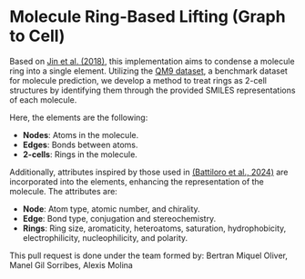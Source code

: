 # Molecule Ring-Based Lifting (Graph to Cell)

Based on [Jin et al. (2018)](https://arxiv.org/abs/1802.04364), this implementation aims to condense a molecule ring into a single element. Utilizing the [QM9 dataset](https://paperswithcode.com/dataset/qm9), a benchmark dataset for molecule prediction, we develop a method to treat rings as 2-cell structures by identifying them through the provided SMILES representations of each molecule.

Here, the elements are the following:
- **Nodes**: Atoms in the molecule.
- **Edges**: Bonds between atoms.
- **2-cells**: Rings in the molecule.

Additionally, attributes inspired by those used in [(Battiloro et al., 2024)](https://arxiv.org/abs/2405.15429) are incorporated into the elements, enhancing the representation of the molecule.
The attributes are:
- **Node**: Atom type, atomic number, and chirality.
- **Edge**: Bond type, conjugation and stereochemistry.
- **Rings**: Ring size, aromaticity, heteroatoms, saturation, hydrophobicity, electrophilicity, nucleophilicity, and polarity.

This pull request is done under the team formed by: Bertran Miquel Oliver, Manel Gil Sorribes, Alexis Molina